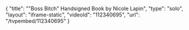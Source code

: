 {
    "title": "\"Boss Bitch\" Handsigned Book by Nicole Lapin",
    "type": "solo",
    "layout": "iframe-static",
    "videoId": "112340695",
    "url": "\/tvpembed\/112340695"
}